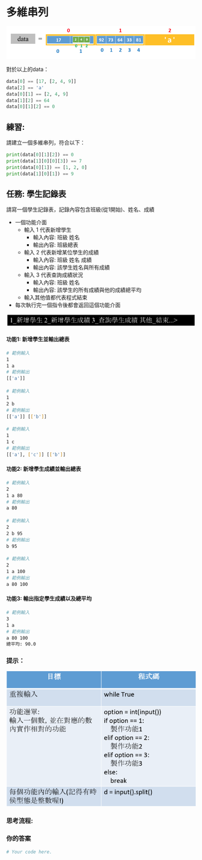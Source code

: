 # 多維串列

![](<../../.gitbook/assets/image (97).png>)

對於以上的data：

```python
data[0] == [17, [2, 4, 9]]
data[2] == 'a'
data[0][1] == [2, 4, 9]
data[1][2] == 64
data[0][1][2] == 0
```

## 練習:

請建立一個多維串列，符合以下：

```python
print(data[0][1][2]) == 0
print(data[1][0][0][3]) == 7
print(data[0][1]) == [1, 2, 0]
print(data[1][0][1]) == 9
```

## 任務: 學生記錄表

請寫一個學生記錄表，記錄內容包含班級(從1開始)、姓名、成績

* 一個功能介面
  * 輸入 1 代表新增學生
    * 輸入內容: 班級 姓名
    * 輸出內容: 班級總表
  * 輸入 2 代表新增某位學生的成績
    * 輸入內容: 班級 姓名 成績
    * 輸出內容: 該學生姓名與所有成績
  * 輸入 3 代表查詢成績狀況
    * 輸入內容: 班級 姓名
    * 輸出內容: 該學生的所有成績與他的成績總平均
  * 輸入其他值都代表程式結束
* 每次執行完一個指令後都會返回這個功能介面

![功能介面](<../../.gitbook/assets/image (76).png>)

#### 功能1: 新增學生並輸出總表

```bash
# 範例輸入
1
1 a
# 範例輸出
[['a']]

# 範例輸入
1
2 b
# 範例輸出
[['a']] [['b']]

# 範例輸入
1
1 c
# 範例輸出
[['a'], ['c']] [['b']]
```

#### 功能2: 新增學生成績並輸出總表

```bash
# 範例輸入
2
1 a 80
# 範例輸出
a 80

# 範例輸入
2
2 b 95
# 範例輸出
b 95

# 範例輸入
2
1 a 100
# 範例輸出
a 80 100
```

#### 功能3: 輸出指定學生成績以及總平均

```bash
# 範例輸入
3
1 a
# 範例輸出
a 80 100
總平均: 90.0

```

### 提示：

![](<../../.gitbook/assets/image (65).png>)

### **思考流程:**











### **你的答案**

```python
# Your code here.








```
